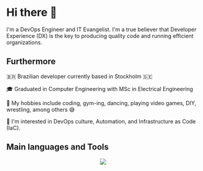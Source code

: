 # Hi there 👋
I'm a DevOps Engineer and IT Evangelist. I'm a true believer that Developer Experience (DX) is the key to producing quality code and running efficient organizations. 

<!--
- 🔭 I’m currently working on ...
- 💬 Ask me about GitHub Products and offerings.
- 📫 How to reach me: renan.almeida@solidify.dev or xrenan.alm@gmail.com
-->

## Furthermore

🇧🇷 Brazilian developer currently based in Stockholm 🇸🇪 

🎓 Graduated in Computer Engineering with MSc in Electrical Engineering

🎯 My hobbies include coding, gym-ing, dancing, playing video games, DIY, wrestling, among others 😅

👀 I'm interested in DevOps culture, Automation, and Infrastructure as Code (IaC).

## Main languages and Tools
<p align="center">
  <a href="https://skillicons.dev">
    <img src="https://skillicons.dev/icons?i=githubactions,jenkins,ansible,terraform,azure,gcp,linux,redhat,debian,maven,kubernetes,docker,git,github,gitlab,bitbucket,python,java,go,vscode,bash,vim,idea,pycharm,obsidian,elasticsearch,grafana,prometheus,matlab,postman,arduino,&perline=10&theme=light" />
  </a>
</p>


